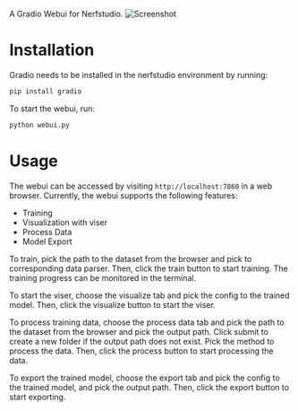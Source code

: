 A Gradio Webui for Nerfstudio.
![Screenshot](/nerfstudio-webui/screenshot.png)
# Installation
Gradio needs to be installed in the nerfstudio environment by running:
```bash
pip install gradio
```

To start the webui, run:
```bash
python webui.py
```

# Usage
The webui can be accessed by visiting `http://localhost:7860` in a web browser.
Currently, the webui supports the following features:
- Training
- Visualization with viser
- Process Data
- Model Export

To train, pick the path to the dataset from the browser and pick to corresponding data parser. Then, click the train button to start training. The training progress can be monitored in the terminal.

To start the viser, choose the visualize tab and pick the config to the trained model. Then, click the visualize button to start the viser.

To process training data, choose the process data tab and pick the path to the dataset from the browser and pick the output path. Click submit to create a new folder if the output path does not exist. Pick the method to process the data. Then, click the process button to start processing the data. 

To export the trained model, choose the export tab and pick the config to the trained model, and pick the output path. Then, click the export button to start exporting.